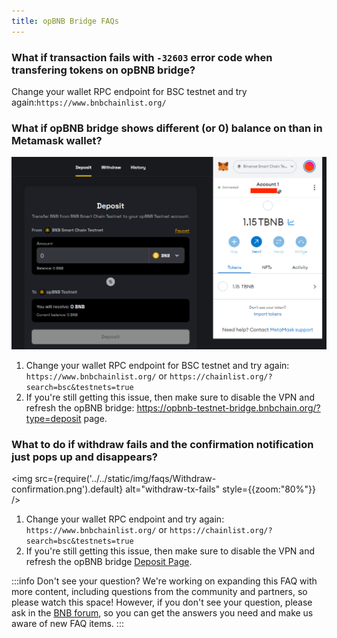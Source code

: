 ```yaml
---
title: opBNB Bridge FAQs
---
```


### What if transaction fails with `-32603` error code when transfering tokens on opBNB bridge?

Change your wallet RPC endpoint for BSC testnet and try again:`https://www.bnbchainlist.org/`

### What if opBNB bridge shows different (or 0) balance on than in Metamask wallet?

![Error](../../static/img/faqs/MM%20bal%20mismatch.png)
1. Change your wallet RPC endpoint for BSC testnet and try again: `https://www.bnbchainlist.org/` or `https://chainlist.org/?search=bsc&testnets=true`
2. If you're still getting this issue, then make sure to disable the VPN and refresh the opBNB bridge: https://opbnb-testnet-bridge.bnbchain.org/?type=deposit page.

### What to do if withdraw fails and the confirmation notification just pops up and disappears?

<img
  src={require('../../static/img/faqs/Withdraw-confirmation.png').default}
  alt="withdraw-tx-fails"
  style={{zoom:"80%"}}
/>


1. Change your wallet RPC endpoint and try again: `https://www.bnbchainlist.org/` or `https://chainlist.org/?search=bsc&testnets=true`
2. If you're still getting this issue, then make sure to disable the VPN and refresh the opBNB bridge [Deposit Page](https://opbnb-testnet-bridge.bnbchain.org/?type=deposit).

:::info Don't see your question?
We're working on expanding this FAQ with more content, including questions from the community and partners, so please watch this space! However, if you don't see your question, please ask in the [BNB forum](https://forum.bnbchain.org/), so you can get the answers you need and make us aware of new FAQ items.
:::
